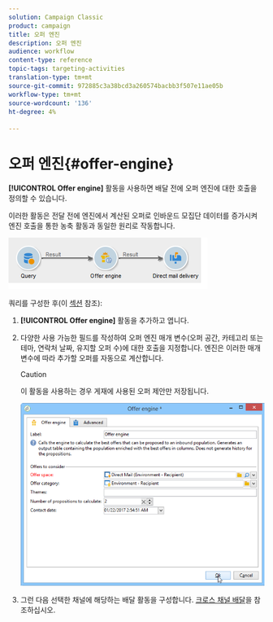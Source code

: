 ```yaml
---
solution: Campaign Classic
product: campaign
title: 오퍼 엔진
description: 오퍼 엔진
audience: workflow
content-type: reference
topic-tags: targeting-activities
translation-type: tm+mt
source-git-commit: 972885c3a38bcd3a260574bacbb3f507e11ae05b
workflow-type: tm+mt
source-wordcount: '136'
ht-degree: 4%

---
```



# 오퍼 엔진{#offer-engine}

**[!UICONTROL Offer engine]** 활동을 사용하면 배달 전에 오퍼 엔진에 대한 호출을 정의할 수 있습니다.

이러한 활동은 전달 전에 엔진에서 계산된 오퍼로 인바운드 모집단 데이터를 증가시켜 엔진 호출을 통한 농축 활동과 동일한 원리로 작동합니다.

![](assets/int_offerengine_activity2.png)

쿼리를 구성한 후(이 [섹션](../../workflow/using/query.md) 참조):

1. **[!UICONTROL Offer engine]** 활동을 추가하고 엽니다.
1. 다양한 사용 가능한 필드를 작성하여 오퍼 엔진 매개 변수(오퍼 공간, 카테고리 또는 테마, 연락처 날짜, 유지할 오퍼 수)에 대한 호출을 지정합니다. 엔진은 이러한 매개 변수에 따라 추가할 오퍼를 자동으로 계산합니다.

   >[!CAUTION]
   >
   >이 활동을 사용하는 경우 게재에 사용된 오퍼 제안만 저장됩니다.

   ![](assets/int_offerengine_activity1.png)

1. 그런 다음 선택한 채널에 해당하는 배달 활동을 구성합니다. [크로스 채널 배달](../../workflow/using/cross-channel-deliveries.md)을 참조하십시오.

